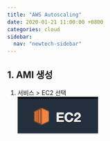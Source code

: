 ```yaml
---
title: "AWS Autoscaling"
date: 2020-01-21 11:00:00 +0800
categories: cloud
sidebar:
  nav: "newtech-sidebar"
---
```

## 1. AMI 생성
1) 서비스 > EC2 선택 <br>
![](https://github.com/sftth/cloud/blob/master/images/autoscaling001.png)
